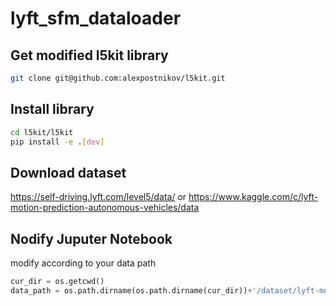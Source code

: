 # lyft_sfm_dataloader

## Get modified l5kit library
```bash
git clone git@github.com:alexpostnikov/l5kit.git
```

## Install library
```bash
cd l5kit/l5kit
pip install -e .[dev]
```

## Download dataset

https://self-driving.lyft.com/level5/data/
or
https://www.kaggle.com/c/lyft-motion-prediction-autonomous-vehicles/data


## Nodify Juputer Notebook

modify according to your data path 
```python
cur_dir = os.getcwd()
data_path = os.path.dirname(os.path.dirname(cur_dir))+'/dataset/lyft-motion-prediction-autonomous-vehicles'
```

